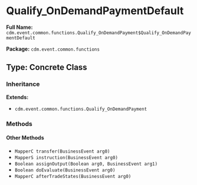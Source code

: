 # Qualify_OnDemandPaymentDefault

**Full Name:** `cdm.event.common.functions.Qualify_OnDemandPayment$Qualify_OnDemandPaymentDefault`

**Package:** `cdm.event.common.functions`

## Type: Concrete Class

### Inheritance

**Extends:**
- `cdm.event.common.functions.Qualify_OnDemandPayment`

### Methods

#### Other Methods

- `MapperC transfer(BusinessEvent arg0)`
- `MapperS instruction(BusinessEvent arg0)`
- `Boolean assignOutput(Boolean arg0, BusinessEvent arg1)`
- `Boolean doEvaluate(BusinessEvent arg0)`
- `MapperC afterTradeStates(BusinessEvent arg0)`

